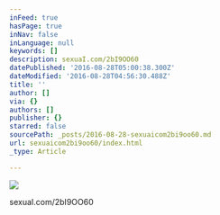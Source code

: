 ```yaml
---
inFeed: true
hasPage: true
inNav: false
inLanguage: null
keywords: []
description: sexuaI.com/2bI9OO60
datePublished: '2016-08-28T05:00:38.300Z'
dateModified: '2016-08-28T04:56:30.488Z'
title: ''
author: []
via: {}
authors: []
publisher: {}
starred: false
sourcePath: _posts/2016-08-28-sexuaicom2bi9oo60.md
url: sexuaicom2bi9oo60/index.html
_type: Article

---
```

![](https://the-grid-user-content.s3-us-west-2.amazonaws.com/a15f3a99-7381-45f4-ac3c-8127843f36c0.jpg)

sexuaI.com/2bI9OO60